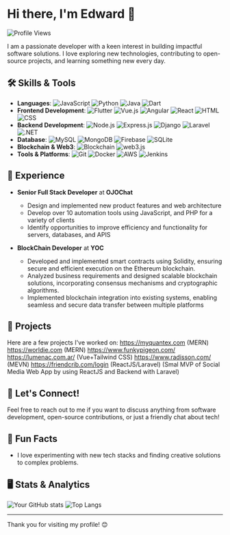 # Hi there, I'm Edward 👋

![Profile Views](https://komarev.com/ghpvc/?username=edward80915&color=blue)

I am a passionate developer with a keen interest in building impactful software solutions. I love exploring new technologies, contributing to open-source projects, and learning something new every day.

## 🛠️ Skills & Tools
- **Languages**: 
  ![JavaScript](https://img.shields.io/badge/-JavaScript-F7DF1E?logo=javascript&logoColor=black&style=flat-square)
  ![Python](https://img.shields.io/badge/-Python-3776AB?logo=python&logoColor=white&style=flat-square)
  ![Java](https://img.shields.io/badge/-Java-007396?logo=java&logoColor=white&style=flat-square)
  ![Dart](https://img.shields.io/badge/-Dart-0175C2?logo=dart&logoColor=white&style=flat-square)
- **Frontend Development**: 
  ![Flutter](https://img.shields.io/badge/-Flutter-02569B?logo=flutter&logoColor=white&style=flat-square)
  ![Vue.js](https://img.shields.io/badge/-Vue.js-4FC08D?logo=vue.js&logoColor=white&style=flat-square)
  ![Angular](https://img.shields.io/badge/-Angular-DD0031?logo=angular&logoColor=white&style=flat-square)
  ![React](https://img.shields.io/badge/-React-61DAFB?logo=react&logoColor=black&style=flat-square)
  ![HTML](https://img.shields.io/badge/-HTML5-E34F26?logo=html5&logoColor=white&style=flat-square)
  ![CSS](https://img.shields.io/badge/-CSS3-1572B6?logo=css3&logoColor=white&style=flat-square)
- **Backend Development**: 
  ![Node.js](https://img.shields.io/badge/-Node.js-339933?logo=node.js&logoColor=white&style=flat-square)
  ![Express.js](https://img.shields.io/badge/-Express-000000?logo=express&logoColor=white&style=flat-square)
  ![Django](https://img.shields.io/badge/-Django-092E20?logo=django&logoColor=white&style=flat-square)
  ![Laravel](https://img.shields.io/badge/-Laravel-FF2D20?logo=laravel&logoColor=white&style=flat-square)
  ![.NET](https://img.shields.io/badge/-.NET-512BD4?logo=.net&logoColor=white&style=flat-square)
- **Database**: 
  ![MySQL](https://img.shields.io/badge/-MySQL-4479A1?logo=mysql&logoColor=white&style=flat-square)
  ![MongoDB](https://img.shields.io/badge/-MongoDB-47A248?logo=mongodb&logoColor=white&style=flat-square)
  ![Firebase](https://img.shields.io/badge/-Firebase-FFCA28?logo=firebase&logoColor=black&style=flat-square)
  ![SQLite](https://img.shields.io/badge/-SQLite-003B57?logo=sqlite&logoColor=white&style=flat-square)
- **Blockchain & Web3**: 
  ![Blockchain](https://img.shields.io/badge/-Blockchain-121D33?logo=blockchain&logoColor=white&style=flat-square)
  ![web3.js](https://img.shields.io/badge/-web3.js-F16822?logo=web3.js&logoColor=white&style=flat-square)
- **Tools & Platforms**: 
  ![Git](https://img.shields.io/badge/-Git-F05032?logo=git&logoColor=white&style=flat-square)
  ![Docker](https://img.shields.io/badge/-Docker-2496ED?logo=docker&logoColor=white&style=flat-square)
  ![AWS](https://img.shields.io/badge/-AWS-232F3E?logo=amazon-aws&logoColor=white&style=flat-square)
  ![Jenkins](https://img.shields.io/badge/-Jenkins-D24939?logo=jenkins&logoColor=white&style=flat-square)

## 💼 Experience
- **Senior Full Stack Developer** at **OJOChat**
  - Design and implemented new product features and web architecture
  - Develop over 10 automation tools using JavaScript, and PHP for a variety of clients
  - Identify opportunities to improve efficiency and functionality for servers, databases, and APIS

- **BlockChain Developer** at **YOC**
  - Developed and implemented smart contracts using Solidity, ensuring secure and efficient execution on the Ethereum blockchain.
  - Analyzed business requirements and designed scalable blockchain solutions, incorporating consensus mechanisms and cryptographic algorithms.
  - Implemented blockchain integration into existing systems, enabling seamless and secure data transfer between multiple platforms

## 🌟 Projects
Here are a few projects I've worked on:
https://myquantex.com (MERN)
https://worldie.com (MERN)
https://www.funkypigeon.com/
https://lumenac.com.ar/ (Vue+Tailwind CSS)
https://www.radisson.com/ (MEVN)
https://friendcrib.com/login (ReactJS/Laravel) (Smal MVP of Social Media Web App by using ReactJS and Backend with Laravel)


## 💬 Let's Connect!
Feel free to reach out to me if you want to discuss anything from software development, open-source contributions, or just a friendly chat about tech!

## 🎨 Fun Facts
- I love experimenting with new tech stacks and finding creative solutions to complex problems.


## 🖥️ Stats & Analytics
![Your GitHub stats](https://github-readme-stats.vercel.app/api?username=edward80915&show_icons=true&theme=radical)
![Top Langs](https://github-readme-stats.vercel.app/api/top-langs/?username=edward80915&layout=compact&theme=radical)

---

Thank you for visiting my profile! 😊
